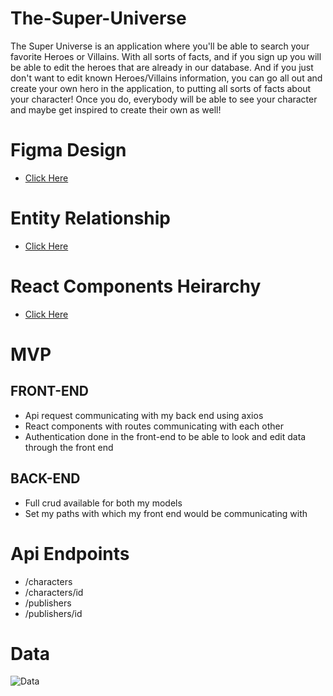 # The-Super-Universe
The Super Universe is an application where you'll be able to search your favorite Heroes or Villains. With all sorts of facts, and if you sign up you will be able to edit the heroes that are already in our database. And if you just don't want to edit known Heroes/Villains information, you can go all out and create your own hero in the application, to putting all sorts of facts about your character! Once you do, everybody will be able to see your character and maybe get inspired to create their own as well!

# Figma Design
- [Click Here](https://www.figma.com/file/obsTR3nTGAhnMU9aoYDl1R/Untitled?node-id=0%3A1)

# Entity Relationship
- [Click Here](https://www.figma.com/file/k18SMvZMTD0jBr7P64JLpV/Untitled?node-id=0%3A1)

# React Components Heirarchy
- [Click Here](https://whimsical.com/component-hierarchy-JTVRZ35V31oro5GcV6wCut)


# MVP 

## FRONT-END
- Api request communicating with my back end using axios
- React components with routes communicating with each other
- Authentication done in the front-end to be able to look and edit data through the front end

## BACK-END
- Full crud available for both my models
- Set my paths with which my front end would be communicating with

# Api Endpoints
- /characters
- /characters/id
- /publishers
- /publishers/id

# Data
![Data](https://i.imgur.com/buhSvZA.png)
